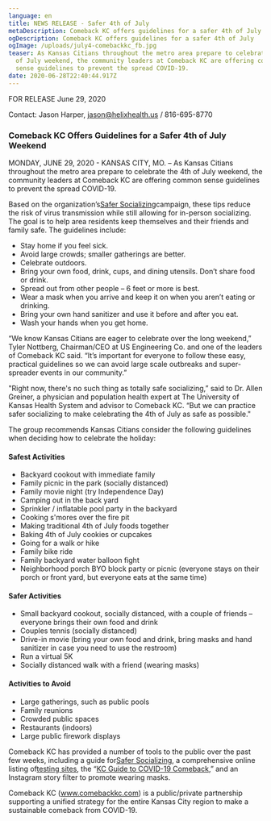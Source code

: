```yaml
---
language: en
title: NEWS RELEASE - Safer 4th of July
metaDescription: Comeback KC offers guidelines for a safer 4th of July
ogDescription: Comeback KC offers guidelines for a safer 4th of July
ogImage: /uploads/july4-comebackkc_fb.jpg
teaser: As Kansas Citians throughout the metro area prepare to celebrate the 4th
  of July weekend, the community leaders at Comeback KC are offering common
  sense guidelines to prevent the spread COVID-19.
date: 2020-06-28T22:40:44.917Z
---
```

FOR RELEASE June 29, 2020

Contact: Jason Harper, jason@helixhealth.us / 816-695-8770

### Comeback KC Offers Guidelines for a Safer 4th of July Weekend

MONDAY, JUNE 29, 2020 - KANSAS CITY, MO. – As Kansas Citians throughout the metro area prepare to celebrate the 4th of July weekend, the community leaders at Comeback KC are offering common sense guidelines to prevent the spread COVID-19.

Based on the organization’s[Safer Socializing](https://comebackkc.s3-us-west-2.amazonaws.com/Comeback+KC+Safer+Socializing+Poster+5.pdf)campaign, these tips reduce the risk of virus transmission while still allowing for in-person socializing. The goal is to help area residents keep themselves and their friends and family safe. The guidelines include:

* Stay home if you feel sick.
* Avoid large crowds; smaller gatherings are better.
* Celebrate outdoors.
* Bring your own food, drink, cups, and dining utensils. Don’t share food or drink.
* Spread out from other people – 6 feet or more is best.
* Wear a mask when you arrive and keep it on when you aren’t eating or drinking.
* Bring your own hand sanitizer and use it before and after you eat.
* Wash your hands when you get home.

“We know Kansas Citians are eager to celebrate over the long weekend,” Tyler Nottberg, Chairman/CEO at US Engineering Co. and one of the leaders of Comeback KC said. “It’s important for everyone to follow these easy, practical guidelines so we can avoid large scale outbreaks and super-spreader events in our community.”

"Right now, there's no such thing as totally safe socializing,” said to Dr. Allen Greiner, a physician and population health expert at The University of Kansas Health System and advisor to Comeback KC. “But we can practice safer socializing to make celebrating the 4th of July as safe as possible."

The group recommends Kansas Citians consider the following guidelines when deciding how to celebrate the holiday:

#### Safest Activities

* Backyard cookout with immediate family
* Family picnic in the park (socially distanced)
* Family movie night (try Independence Day)
* Camping out in the back yard
* Sprinkler / inflatable pool party in the backyard
* Cooking s'mores over the fire pit
* Making traditional 4th of July foods together
* Baking 4th of July cookies or cupcakes
* Going for a walk or hike
* Family bike ride
* Family backyard water balloon fight
* Neighborhood porch BYO block party or picnic (everyone stays on their porch or front yard, but everyone eats at the same time)

#### Safer Activities

* Small backyard cookout, socially distanced, with a couple of friends – everyone brings their own food and drink
* Couples tennis (socially distanced)
* Drive-in movie (bring your own food and drink, bring masks and hand sanitizer in case you need to use the restroom)
* Run a virtual 5K
* Socially distanced walk with a friend (wearing masks)

#### Activities to Avoid

* Large gatherings, such as public pools
* Family reunions
* Crowded public spaces
* Restaurants (indoors)
* Large public firework displays

Comeback KC has provided a number of tools to the public over the past few weeks, including a guide for[Safer Socializing](https://comebackkc.s3-us-west-2.amazonaws.com/Comeback+KC+Safer+Socializing+Poster+5.pdf), a comprehensive online listing of[testing sites](https://www.comebackkc.com/kc-covid-testing-locations/), the “[KC Guide to COVID-19 Comeback](https://comebackkc.s3-us-west-2.amazonaws.com/Comeback+KC+Infgraphic+Poster.pdf),” and an Instagram story filter to promote wearing masks.

Comeback KC (www.comebackkc.com) is a public/private partnership supporting a unified strategy for the entire Kansas City region to make a sustainable comeback from COVID-19.